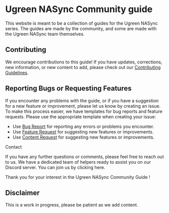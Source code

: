# Ugreen NASync Community guide

This website is meant to be a collection of guides for the Ugreen NASync series. The guides are made by the community, and some are made with the Ugreen NASync team themselves.

## Contributing

We encourage contributions to this guide! If you have updates, corrections, new information, or new content to add, please check out our [Contributing Guidelines](./CONTRIBUTING.md).

## Reporting Bugs or Requesting Features

If you encounter any problems with the guide, or if you have a suggestion for a new feature or improvement, please let us know by creating an issue. To make this process easier, we have templates for bug reports and feature requests. Please use the appropriate template when creating your issue:

- Use [Bug Report](https://github.com/UGREEN-NASync/community-guide/issues/new?assignees=&labels=bug&projects=&template=bug_report.yml) for reporting any errors or problems you encounter.
- Use [Feature Request](https://github.com/UGREEN-NASync/community-guide/issues/new?assignees=&labels=bug&projects=&template=feature_request.yml) for suggesting new features or improvements.
- Use [Content Request](https://github.com/UGREEN-NASync/community-guide/issues/new?assignees=&labels=bug&projects=&template=content_request.yml) for suggesting new features or improvements.

Contact

If you have any further questions or comments, please feel free to reach out to us. We have a dedicated team of helpers ready to assist you on our Discord server. You can join us by clicking here.

Thank you for your interest in the Ugreen NASync Community Guide !

## Disclaimer

This is a work in progress, please be patient as we add content.
